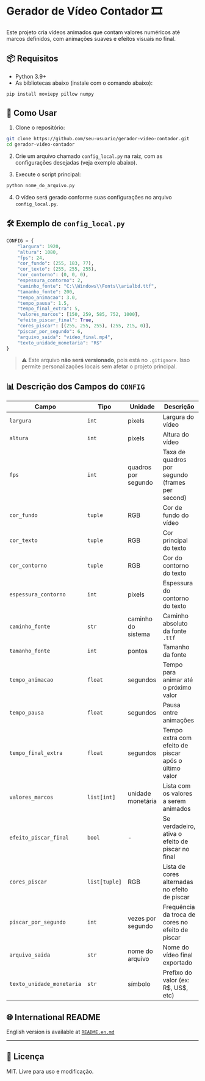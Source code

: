 # Gerador de Vídeo Contador 🎞️

Este projeto cria vídeos animados que contam valores numéricos até marcos definidos, com animações suaves e efeitos visuais no final.

## 📦 Requisitos

* Python 3.9+
* As bibliotecas abaixo (instale com o comando abaixo):

```bash
pip install moviepy pillow numpy
```

## 🚀 Como Usar

1. Clone o repositório:

```bash
git clone https://github.com/seu-usuario/gerador-video-contador.git
cd gerador-video-contador
```

2. Crie um arquivo chamado `config_local.py` na raiz, com as configurações desejadas (veja exemplo abaixo).

3. Execute o script principal:

```bash
python nome_do_arquivo.py
```

4. O vídeo será gerado conforme suas configurações no arquivo `config_local.py`.

## 🛠️ Exemplo de `config_local.py`

```python
CONFIG = {
    "largura": 1920,
    "altura": 1080,
    "fps": 24,
    "cor_fundo": (255, 183, 77),
    "cor_texto": (255, 255, 255),
    "cor_contorno": (0, 0, 0),
    "espessura_contorno": 2,
    "caminho_fonte": "C:\\Windows\\Fonts\\arialbd.ttf",
    "tamanho_fonte": 200,
    "tempo_animacao": 3.0,
    "tempo_pausa": 1.5,
    "tempo_final_extra": 5,
    "valores_marcos": [150, 259, 585, 752, 1000],
    "efeito_piscar_final": True,
    "cores_piscar": [(255, 255, 255), (255, 215, 0)],
    "piscar_por_segundo": 6,
    "arquivo_saida": "video_final.mp4",
    "texto_unidade_monetaria": "R$"
}
```

> ⚠️ Este arquivo **não será versionado**, pois está no `.gitignore`. Isso permite personalizações locais sem afetar o projeto principal.

## 📊 Descrição dos Campos do `CONFIG`

| Campo                     | Tipo          | Unidade             | Descrição                                            |
| ------------------------- | ------------- | ------------------- | ---------------------------------------------------- |
| `largura`                 | `int`         | pixels              | Largura do vídeo                                     |
| `altura`                  | `int`         | pixels              | Altura do vídeo                                      |
| `fps`                     | `int`         | quadros por segundo | Taxa de quadros por segundo (frames per second)      |
| `cor_fundo`               | `tuple`       | RGB                 | Cor de fundo do vídeo                                |
| `cor_texto`               | `tuple`       | RGB                 | Cor principal do texto                               |
| `cor_contorno`            | `tuple`       | RGB                 | Cor do contorno do texto                             |
| `espessura_contorno`      | `int`         | pixels              | Espessura do contorno do texto                       |
| `caminho_fonte`           | `str`         | caminho do sistema  | Caminho absoluto da fonte `.ttf`                     |
| `tamanho_fonte`           | `int`         | pontos              | Tamanho da fonte                                     |
| `tempo_animacao`          | `float`       | segundos            | Tempo para animar até o próximo valor                |
| `tempo_pausa`             | `float`       | segundos            | Pausa entre animações                                |
| `tempo_final_extra`       | `float`       | segundos            | Tempo extra com efeito de piscar após o último valor |
| `valores_marcos`          | `list[int]`   | unidade monetária   | Lista com os valores a serem animados                |
| `efeito_piscar_final`     | `bool`        | -                   | Se verdadeiro, ativa o efeito de piscar no final     |
| `cores_piscar`            | `list[tuple]` | RGB                 | Lista de cores alternadas no efeito de piscar        |
| `piscar_por_segundo`      | `int`         | vezes por segundo   | Frequência da troca de cores no efeito de piscar     |
| `arquivo_saida`           | `str`         | nome do arquivo     | Nome do vídeo final exportado                        |
| `texto_unidade_monetaria` | `str`         | símbolo             | Prefixo do valor (ex: R\$, US\$, etc)                |

## 🌐 International README

English version is available at [`README.en.md`](README.en.md)

---

## 🧾 Licença

MIT. Livre para uso e modificação.

